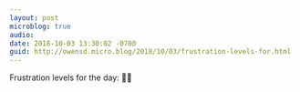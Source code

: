 ```yaml
---
layout: post
microblog: true
audio: 
date: 2018-10-03 13:30:02 -0700
guid: http://owensd.micro.blog/2018/10/03/frustration-levels-for.html
---
```

Frustration levels for the day: 🥃💀
